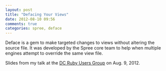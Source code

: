 ```yaml
---
layout: post
title: "Defacing Your Views"
date: 2012-08-10 09:56
comments: true
categories: spree, deface
---
```

Deface is a gem to make targeted changes to views without altering the source
file. It was developed by the Spree core team to help when multiple engines
attempt to override the same view file.

Slides from my talk at the [DC Ruby Users Group](http://www.meetup.com/dcruby/) on Aug. 9, 2012.

<script async class="speakerdeck-embed" data-id="5025067408de81000204ef0d"
data-ratio="1.299492385786802"
src="//speakerdeck.com/assets/embed.js"></script>
